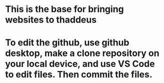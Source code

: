 # This is the base for bringing websites to thaddeus

# To edit the github, use github desktop, make a clone repository on your local device, and use VS Code to edit files. Then commit the files.
